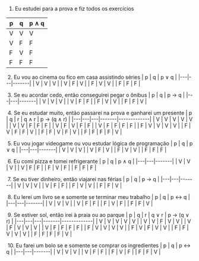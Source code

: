 1. Eu estudei para a prova e fiz todos os exercícios

| p | q | p ∧ q |
|---|---|-------|
| V | V | V     |
| V | F | F     |
| F | V | F     |
| F | F | F     |

​
2. Eu vou ao cinema ou fico em casa assistindo séries
| p | q | p ∨ q |
|---|---|-------|
| V | V | V     |
| V | F | V     |
| F | V | V     |
| F | F | F     |

​
3. Se eu acordar cedo, então conseguirei pegar o ônibus
| p | q | p → q |
|---|---|-------|
| V | V | V     |
| V | F | F     |
| F | V | V     |
| F | F | V     |

​
4. Se eu estudar muito, então passarei na prova e ganharei um presente
| p | q | r | q ∧ r | p → (q ∧ r) |
|---|---|---|-------|-------------|
| V | V | V | V     | V           |
| V | V | F | F     | F           |
| V | F | V | F     | F           |
| V | F | F | F     | F           |
| F | V | V | V     | V           |
| F | V | F | F     | V           |
| F | F | V | F     | V           |
| F | F | F | F     | V           |

​
5. Eu vou jogar videogame ou vou estudar lógica de programação
| p | q | p ∨ q |
|---|---|-------|
| V | V | V     |
| V | F | V     |
| F | V | V     |
| F | F | F     |

​
6. Eu comi pizza e tomei refrigerante
| p | q | p ∧ q |
|---|---|-------|
| V | V | V     |
| V | F | F     |
| F | V | F     |
| F | F | F     |

​
7. Se eu tiver dinheiro, então viajarei nas férias
| p | q | p → q |
|---|---|-------|
| V | V | V     |
| V | F | F     |
| F | V | V     |
| F | F | V     |

​
8. Eu lerei um livro se e somente se terminar meu trabalho
| p | q | p ↔ q |
|---|---|-------|
| V | V | V     |
| V | F | F     |
| F | V | F     |
| F | F | V     |

​
9. Se estiver sol, então irei à praia ou ao parque
| p | q | r | q ∨ r | p → (q ∨ r) |
|---|---|---|-------|-------------|
| V | V | V | V     | V           |
| V | V | F | V     | V           |
| V | F | V | V     | V           |
| V | F | F | F     | F           |
| F | V | V | V     | V           |
| F | V | F | V     | V           |
| F | F | V | V     | V           |
| F | F | F | F     | V           |

​
10. Eu farei um bolo se e somente se comprar os ingredientes
| p | q | p ↔ q |
|---|---|-------|
| V | V | V     |
| V | F | F     |
| F | V | F     |
| F | F | V     |
